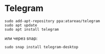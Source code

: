 # Telegram

    sudo add-apt-repository ppa:atareao/telegram
    sudo apt update
    sudo apt install telegram

или через snap:

    sudo snap install telegram-desktop
